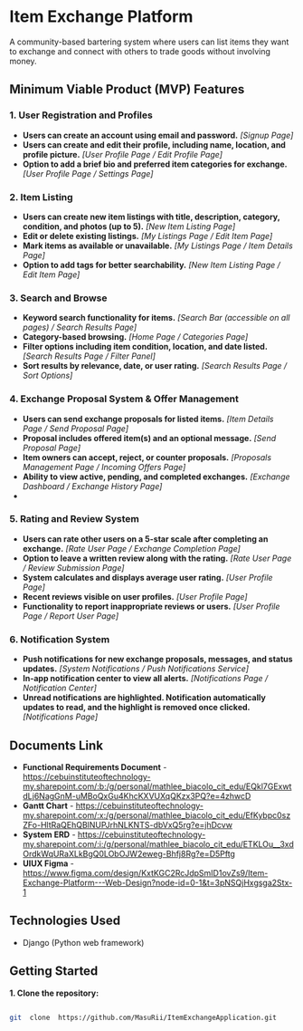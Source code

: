 
# Item Exchange Platform

  

A community-based bartering system where users can list items they want to exchange and connect with others to trade goods without involving money.

  

## Minimum Viable Product (MVP) Features

  

### **1. User Registration and Profiles**
-  **Users can create an account using email and password.**  *[Signup Page]*
-  **Users can create and edit their profile, including name, location, and profile picture.** *[User Profile Page / Edit Profile Page]*
-  **Option to add a brief bio and preferred item categories for exchange.** *[User Profile Page / Settings Page]*

### **2. Item Listing**
-  **Users can create new item listings with title, description, category, condition, and photos (up to 5).** *[New Item Listing Page]*
-  **Edit or delete existing listings.** *[My Listings Page / Edit Item Page]*
-  **Mark items as available or unavailable.** *[My Listings Page / Item Details Page]*
-  **Option to add tags for better searchability.** *[New Item Listing Page / Edit Item Page]*

### **3. Search and Browse**
-  **Keyword search functionality for items.** *[Search Bar (accessible on all pages) / Search Results Page]*
-  **Category-based browsing.** *[Home Page / Categories Page]*
-  **Filter options including item condition, location, and date listed.** *[Search Results Page / Filter Panel]*
-  **Sort results by relevance, date, or user rating.** *[Search Results Page / Sort Options]*

### **4. Exchange Proposal System & Offer Management**
-  **Users can send exchange proposals for listed items.** *[Item Details Page / Send Proposal Page]*
-  **Proposal includes offered item(s) and an optional message.** *[Send Proposal Page]*
-  **Item owners can accept, reject, or counter proposals.** *[Proposals Management Page / Incoming Offers Page]*
-  **Ability to view active, pending, and completed exchanges.** *[Exchange Dashboard / Exchange History Page]*
- 
### **5. Rating and Review System**
-  **Users can rate other users on a 5-star scale after completing an exchange.** *[Rate User Page / Exchange Completion Page]*
-  **Option to leave a written review along with the rating.** *[Rate User Page / Review Submission Page]*
-  **System calculates and displays average user rating.** *[User Profile Page]*
-  **Recent reviews visible on user profiles.** *[User Profile Page]*
-  **Functionality to report inappropriate reviews or users.** *[User Profile Page / Report User Page]*

### **6. Notification System**
-  **Push notifications for new exchange proposals, messages, and status updates.** *[System Notifications / Push Notifications Service]*
-  **In-app notification center to view all alerts.** *[Notifications Page / Notification Center]*
-  **Unread notifications are highlighted. Notification automatically updates to read, and the highlight is removed once clicked.** *[Notifications Page]*


## Documents Link
- **Functional Requirements Document** - https://cebuinstituteoftechnology-my.sharepoint.com/:b:/g/personal/mathlee_biacolo_cit_edu/EQkl7GExwtdLj6NagGnM-uMBoQxGu4KhcKXVUXqQKzx3PQ?e=4zhwcD
- **Gantt Chart** - https://cebuinstituteoftechnology-my.sharepoint.com/:x:/g/personal/mathlee_biacolo_cit_edu/EfKybpc0szZFo-HltRaQEhQBlNUPJrhNLKNTS-dbVxQ5rg?e=jhDcvw
- **System ERD** - https://cebuinstituteoftechnology-my.sharepoint.com/:i:/g/personal/mathlee_biacolo_cit_edu/ETKLOu__3xdOrdkWqURaXLkBgQ0LObOJW2eweg-Bhfj8Rg?e=D5Pftg
- **UIUX Figma** - https://www.figma.com/design/KxtKGC2RcJdpSmID1ovZs9/Item-Exchange-Platform---Web-Design?node-id=0-1&t=3pNSQjHxgsga2Stx-1

  

## Technologies Used

  

- Django (Python web framework)

  

## Getting Started

  

**1. Clone the repository:**

  

```bash

git  clone  https://github.com/MasuRii/ItemExchangeApplication.git
